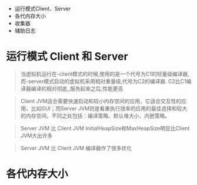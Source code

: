 * 运行模式Client、Server
* 各代内存大小
* 收集器
* 辅助日志

# 运行模式 Client 和 Server

> 当虚拟机运行在-client模式的时候,使用的是一个代号为C1的轻量级编译器, 而-server模式启动的虚拟机采用相对重量级,代号为C2的编译器. C2比C1编译器编译的相对彻底,,服务起来之后,性能更高

> Client JVM适合需要快速启动和较小内存空间的应用，它适合交互性的应用，比如GUI；而Server JVM则是看重执行效率的应用的最佳选择和较大的内存空间。不同之处包括：编译策略、默认堆大小、内嵌策略。


> Server JVM 比 Client JVM InitialHeapSize和MaxHeapSize明显比Client JVM大出许多


> Server JVM  比 Client JVM 编译器作了很多优化

# 各代内存大小
